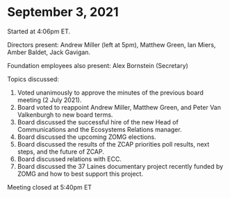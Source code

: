 September 3, 2021
=================================

Started at 4:06pm ET. 

Directors present: Andrew Miller (left at 5pm), Matthew Green, Ian Miers, Amber Baldet, Jack Gavigan. 

Foundation employees also present: Alex Bornstein (Secretary)

Topics discussed: 
1. Voted unanimously to approve the minutes of the previous board meeting (2 July 2021).
2. Board voted to reappoint Andrew Miller, Matthew Green, and Peter Van Valkenburgh to new board terms. 
3. Board discussed the successful hire of the new Head of Communications and the Ecosystems Relations manager. 
4. Board discussed the upcoming ZOMG elections.
5. Board discussed the results of the ZCAP priorities poll results, next steps, and the future of ZCAP.
6. Board discussed relations with ECC.
7. Board discussed the 37 Laines documentary project recently funded by ZOMG and how to best support this project. 

Meeting closed at 5:40pm ET
